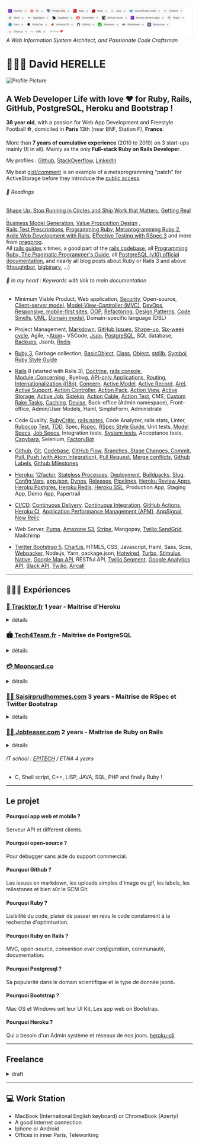 ![Profile Header](https://github.com/dinatih/dinatih/raw/main/profile_header.png)
*A Web Information System Architect, and Passionate Code Craftsman*

# 👷🏾‍♂️ David HERELLE

![Profile Picture](https://avatars.githubusercontent.com/u/309161?v=4)

## A Web Developer Life with love ❤ for Ruby, Rails, GitHub, PostgreSQL, Heroku and Bootstrap !

**38 year old**, with a passion for Web App Development and Freestyle Football ⚽️, domiciled in **Paris** 13th (near BNF, Station F), **France**.  

More than **7 years of cumulative experience** (2010 to 2019) on 3 start-ups mainly (6 in all). Mainly as the only **Full-stack Ruby on Rails Developer**.

My profiles : [Github](https://github.com/dinatih),
[StackOverflow](https://stackoverflow.com/users/524028/dinatih), [LinkedIn](https://www.linkedin.com/in/dinatih/)

My best [gist/comment](https://github.com/rails/rails/issues/31419#issuecomment-370900013) is an example of a metaprogramming "patch" for ActiveStorage before they introduce the [public access](https://edgeguides.rubyonrails.org/active_storage_overview.html#public-access).

###### 📕 Readings
[Shape Up: Stop Running in Circles and Ship Work that Matters](https://basecamp.com/shapeup), [Getting Real](https://basecamp.com/gettingreal) ,  
[Business Model Generation](https://www.strategyzer.com/books/business-model-generation), [Value Proposition Design](https://www.strategyzer.com/books/value-proposition-design) ,    
[Rails Test Prescriptions](https://pragprog.com/titles/nrtest3/rails-5-test-prescriptions/),
[Programming Ruby](https://pragprog.com/titles/ruby4/programming-ruby-1-9-2-0-4th-edition/), [Metaprogramming Ruby 2](https://pragprog.com/titles/ppmetr2/metaprogramming-ruby-2/),
[Agile Web Development with Rails](https://pragprog.com/titles/rails4/agile-web-development-with-rails-4/), [Effective Testing with RSpec 3](https://pragprog.com/titles/rspec3/effective-testing-with-rspec-3/) and more from [pragprog](https://pragprog.com/).  
All [rails guides](https://guides.rubyonrails.org/) x times, a good part of the [rails codebase](https://github.com/rails/rails), all [Programming Ruby, The Pragmatic Programmer's Guide](http://ruby-doc.com/docs/ProgrammingRuby/), all [PostgreSQL (v10) official documentation](https://www.postgresql.org/docs/current/), and nearly all blog posts about Ruby or Rails 3 and above ([thoughtbot](https://thoughtbot.com/blog), [bigbinary](https://bigbinary.com/blog), ...)

###### 🧠 In my head : Keywords with link to main documentation

- Minimum Viable Product, Web application, [Security](https://guides.rubyonrails.org/security.html), Open-source, [Client–server model](https://en.wikipedia.org/wiki/Client-server_model), [Model-View-Controller (MVC)](https://en.wikipedia.org/wiki/Model-view-controller), [DevOps](https://en.wikipedia.org/wiki/DevOps), [Responsive, mobile-first sites](https://getbootstrap.com/docs/5.0/getting-started/introduction/), [OOP](https://en.wikipedia.org/wiki/Object-oriented_programming), [Refactoring](https://refactoring.guru/refactoring), [Design Patterns](https://refactoring.guru/design-patterns/ruby), [Code Smells](https://refactoring.guru/refactoring/smells), [UML](https://en.wikipedia.org/wiki/Unified_Modeling_Language), [Domain model](https://en.wikipedia.org/wiki/Domain_model), Domain-specific language (DSL)

- Project Management, [Markdown](https://guides.github.com/features/mastering-markdown/), [GitHub Issues](https://guides.github.com/features/issues/), [Shape-up](https://basecamp.com/shapeup/webbook), [Six-week cycle](https://basecamp.com/shapeup/0.3-chapter-01#six-week-cycles), Agile, ~[Atom](https://flight-manual.atom.io/getting-started/sections/why-atom/)~ VSCode, 
[Json](https://www.json.org/json-en.html), [PostgreSQL](https://www.postgresql.org/docs/current/), SQL database, [Backups](https://devcenter.heroku.com/articles/heroku-postgres-data-safety-and-continuous-protection), Jsonb, [Redis](https://redis.io/documentation)

- [Ruby 3](https://docs.ruby-lang.org/en/), Garbage collection, [BasicObject](https://ruby-doc.org/core-3.0.0/BasicObject.html), [Class](https://ruby-doc.org/core-3.0.0/Class.html), [Object](https://ruby-doc.org/core-3.0.0/Object.html), [stdlib](https://ruby-doc.org/stdlib-3.0.0/), [Symbol](https://ruby-doc.org/core-3.0.0/Symbol.html), [Ruby Style Guide](https://rubystyle.guide/)

- [Rails](https://guides.rubyonrails.org/) 8 (started with Rails 3), [Doctrine](https://rubyonrails.org/doctrine), [rails console](https://guides.rubyonrails.org/command_line.html#bin-rails-console), [Module::Concerning](https://api.rubyonrails.org/classes/Module/Concerning.html) , Byebug, [API-only Applications](https://guides.rubyonrails.org/api_app.html), [Routing](https://guides.rubyonrails.org/routing.html), [Internationalization (i18n)](https://guides.rubyonrails.org/i18n.html), [Concern](https://api.rubyonrails.org/v6.1.0/classes/ActiveSupport/Concern.html), [Active Model](https://guides.rubyonrails.org/active_model_basics.html), [Active Record](https://guides.rubyonrails.org/active_record_basics.html), [Arel](https://thoughtbot.com/blog/using-arel-to-compose-sql-queries), [Active Support](https://guides.rubyonrails.org/active_support_core_extensions.html), [Action Controller](https://guides.rubyonrails.org/action_controller_overview.html), [Action Pack](https://github.com/rails/rails/tree/master/actionpack), [Action View](https://guides.rubyonrails.org/action_view_overview.html), [Active Storage](https://guides.rubyonrails.org/active_storage_overview.html), [Active Job](https://guides.rubyonrails.org/active_job_basics.html), [Sidekiq](https://github.com/mperham/sidekiq/wiki/Getting-Started), [Action Cable](https://guides.rubyonrails.org/action_cable_overview.html), [Action Text](https://guides.rubyonrails.org/action_text_overview.html), CMS, [Custom Rake Tasks](https://guides.rubyonrails.org/command_line.html#custom-rake-tasks), [Caching](https://guides.rubyonrails.org/caching_with_rails.html), [Devise](https://github.com/heartcombo/devise), Back-office (Admin namespace), Front-office, Admin/User Models, Haml, SimpleForm, Administrate

- Code Quality, [RubyCritic](https://github.com/whitesmith/rubycritic), [rails notes](https://guides.rubyonrails.org/command_line.html#bin-rails-notes), Code Analyzer,  rails stats, Linter, [Rubocop](https://docs.rubocop.org/)
[Test](https://guides.rubyonrails.org/testing.html), [TDD](https://en.wikipedia.org/wiki/Test-driven_development), Spec, [Rspec](https://rspec.info/documentation/), [RSpec Style Guide](https://rspec.rubystyle.guide/), Unit tests, [Model Specs](https://relishapp.com/rspec/rspec-rails/docs/model-specs), [Job Specs](https://relishapp.com/rspec/rspec-rails/docs/job-specs/job-spec), Integration tests, [System tests](https://relishapp.com/rspec/rspec-rails/docs/system-specs/system-spec), Acceptance tests, [Capybara](https://github.com/teamcapybara/capybara), Selenium, [FactoryBot](https://github.com/thoughtbot/factory_bot/blob/master/GETTING_STARTED.md)

- [Github](https://guides.github.com/), [Git](https://ndpsoftware.com/git-cheatsheet.html), [Codebase](https://12factor.net/codebase), [GitHub Flow](https://guides.github.com/introduction/flow/), [Branches, Stage Changes, Commit, Pull, Push (with Atom Integration)](https://flight-manual.atom.io/using-atom/sections/github-package/), [Pull Request](https://docs.github.com/en/github/collaborating-with-issues-and-pull-requests), [Merge conflicts](https://docs.github.com/en/github/collaborating-with-issues-and-pull-requests/addressing-merge-conflicts), [Github Labels](https://docs.github.com/en/github/managing-your-work-on-github/managing-labels), [Github Milestones](https://docs.github.com/en/github/managing-your-work-on-github/tracking-the-progress-of-your-work-with-milestones)

- [Heroku](https://devcenter.heroku.com/categories/reference), [12factor](https://12factor.net/), [Stateless Processes](https://12factor.net/processes), [Deployment](https://devcenter.heroku.com/articles/github-integration), [Buildpacks](https://devcenter.heroku.com/articles/buildpacks), [Slug](https://devcenter.heroku.com/articles/slug-compiler), [Config Vars](https://devcenter.heroku.com/articles/config-vars), [app.json](https://devcenter.heroku.com/articles/app-json-schema), [Dynos](https://devcenter.heroku.com/articles/dynos), [Releases](https://devcenter.heroku.com/articles/releases), [Pipelines](https://devcenter.heroku.com/articles/pipelines), [Heroku Review Apps](https://devcenter.heroku.com/articles/github-integration-review-apps),  [Heroku Postgres](https://www.heroku.com/postgres), [Heroku Redis](https://devcenter.heroku.com/articles/heroku-redis), [Heroku SSL](https://devcenter.heroku.com/articles/ssl), Production App, Staging App, Demo App, Papertrail

- [CI/CD](https://en.wikipedia.org/wiki/CI/CD), [Continuous Delivery](https://www.heroku.com/continuous-delivery), [Continuous Integration](https://docs.github.com/en/actions/guides/about-continuous-integration), [GitHub Actions](https://docs.github.com/en/actions), [Heroku CI](https://www.heroku.com/continuous-integration), [Application Performance Management (APM)](https://en.wikipedia.org/wiki/Application_performance_management), [AppSignal](https://appsignal.com/), [New Relic](https://blog.newrelic.com/product-news/ruby-agent-secret-super-powers/)

- Web Server, [Puma](https://devcenter.heroku.com/articles/deploying-rails-applications-with-the-puma-web-server),
[Amazone S3](https://docs.aws.amazon.com/s3/index.html),
[Stripe](https://stripe.com/docs), Mangopay, [Twilio SendGrid](https://sendgrid.com/docs/api-reference/), Mailchimp

- [Twitter Bootstrap 5](https://getbootstrap.com/docs), [Chart.js](https://www.chartjs.org/), HTML5, CSS, Javascript, Haml, Sass, Scss, [Webpacker](https://edgeguides.rubyonrails.org/webpacker.html), Node.js, Yarn, package.json, [Hotwired](https://hotwired.dev/), [Turbo](https://turbo.hotwired.dev/), [Stimulus](https://stimulus.hotwire.dev/), [Native](https://native.hotwired.dev/), [Google Map API](https://developers.google.com/maps/documentation/javascript/overview), RESTful API, [Twilio Segment](https://segment.com/), [Google Analytics API](https://developers.google.com/analytics), [Slack API](https://api.slack.com/), [Twilio](https://www.twilio.com/), [Aircall](https://aircall.io/)

---

## 👨🏾‍💻 Expériences

### [👷 Tracktor.fr](https://tracktor.fr) 1 year - Maitrise d'Heroku

<details>
  <summary>détails</summary>
  <p>

Full-stack Ruby on Rails Developer  
Company Name Tracktor SAS Full-time  
Dates Employed Aug 2017 – Oct 2018  
Employment Duration 1 yr 3 mos  
Location Le Cargo, Paris

Ce que j'ai adoré:
- AppSignal
- Atom (& new Git integration)
- AWS S3 & new ActiveStorage
- B2B
- BTP
- Capybara & new chromedriver-helper
- Devise
- FactoryBot (pour donnée de test et de demo)
- Github Issues
- Haml
- Heroku-CI
- Heroku Professional
- Heroku Review Apps
- PostgreSQL
- Rails 5.2
- Rspec
- Rubocop
- Ruby 2.4
- Slack
- Twitter Bootstrap 4
- No Angular or React

En gros, Mon Stack parfait !

- Le Cargo, à 15 min à pieds de chez moi

  </p>
</details>

### [🏟 Tech4Team.fr](http://Tech4Team.fr) - Maitrise de PostgreSQL

<details>
  <summary>détails</summary>
  <p>

Full-stack Ruby on Rails Developer  
Company Name TECH'4'TEAM Full-time  
Dates Employed Jul 2016 – Nov 2016  
Employment Duration 5 mos  
Location Région de Paris, France

Re-conception et Réécriture du code en rails 5 et boostrap 4, changement d'architecture d'un serveur dédié vers une architecture distribuée (heroku), base de donnée Postgres (utilisation de jsonb), détection et résolution des fuites mémoires ruby (étude du garbage collector), utilisation des github issues comme système de gestion de projet

Ce que j'ai adoré :
- bootstrap 4
- postgresql
- heroku
- github issues pour la gestion de projet

  </p>
</details>

### [💳 Mooncard.co](http://mooncard.co)

<details>
  <summary>détails</summary>
  <p>

Full-stack Ruby on Rails Developer  
Company Name Mooncard - mooncard.co Full-time  
Dates Employed Jan 2017 – Jul 2017  
Employment Duration 7 mos  
Location Région de Paris, France

"La carte de paiement d’entreprise idéale pour les entrepreneurs, dirigeants et salariés"

Ce que j'ai adoré ou découvert :
- La domaine de la gestion de ressources financières / Comptabilité
- FactoryGirl (pour donnée de test et de demo)
- Rspec
- Rails 5+
- PostgreSQL
- Heroku Professional
- Slim

  </p>
</details>

### [🧑‍💼 Saisirprudhommes.com](https://saisirprudhommes.com) 3 years - Maitrise de RSpec et Twitter Bootstrap

<details>
  <summary>détails</summary>
  <p>

Chef de projet étude et développement informatique (Ruby on Rails)  
Company Name Demander Justice Full-time  
Dates Employed Apr 2012 – Jul 2015  
Employment Duration 3 yrs 4 mos

Projet: Saisirpruhommes.com
Procédures judiciaires en ligne.
BM : e-service pour particulier.

Étude du domaine métier et codage en RoR 3 puis migration vers RoR 4.
Documentation UML du domaine et des processus métiers.

Simulateur d’indemnités
Paiement en ligne (Stripe)
Matérialisation de fichiers numeriques et envois postaux (Maileva, Mobiltron, FTP).
Signature electronique (CertSign).
Recherche de tribunaux (google maps).
Optimisation SEO.

Gestion de flux de travail (workflow)
Gestion des emails transactionnels (Mandrill)

HTML5 sémantique (SEO, Tests), CSS/JS (Jquery, Responsive Twitter Bootstrap).
Responsive design (Bootstrap 2 puis 3)
Responsive HTML5 Graph (Chart.js)

Comptabilité intégrée.
Systeme de recherche des objets business selon plusieurs critères.

Screenshots automatique de chaque vue lors des tests (Capybara).

Tests automatisés (Rspec).
Versioning du code-source (git).
Déploiements automatisés (Capistrano).
Formation et assistance du personnel.

Database management (ActiveRecord, SQL).

Ce que j'ai adoré :
- rspec
- capybara
- twitter bootstrap
- github

  </p>
</details>

### [🧑‍🎓 Jobteaser.com](https://jobteaser.com) 2 years - Maitrise de Ruby on Rails

<details>
  <summary>détails</summary>
  <p>

Chef de projet étude et développement informatique (Ruby on Rails)  
Company Name JobTeaser Full-time  
Dates Employed Mar 2010 – Feb 2012  
Employment Duration 2 yrs  

Jobteaser.com
Plateforme marques employeurs.
BM : freenium pour les étudiants; subscription pour les marques.

Documentation UML du domaine et des processus métiers.
Nouvelle étude du domaine metier et codage en RoR 3 à partir du MVP codé sur une plateforme SAAS ayant son propre framework web ruby.

Site multilingue (i18n, Puret).
Version d’interface mobile (Jquery Mobile)
Marque blanche.
Job-board API (FTP, Email, REST).
Conversion videos à la volée pour mobile (ffmpeg).

Gestion des emails “Newsletter” (MailChimp).
Gestion de flux de travail (workflow).

Optimisation SEO (Google Analytics, Google Webmaster Tool).
CMS Content/Landing pages (comfortable-mexican-sofa).

User Auth (devise, facebook api).
Export de rapport csv, xls.

Tests automatisé (Rspec).
Déploiement automatisé (Capistrano).

Ce que j'ai adoré :
- ruby
- rails

  </p>
</details>

###### IT school : [EPITECH](https://www.epitech.eu/en/) / ETNA 4 years

- C, Shell script, C++, LISP, JAVA, SQL, PHP and finally Ruby !

---

## Le projet
#### Pourquoi app web et mobile ?
Serveur API et different clients.

#### Pourquoi open-source ?
Pour débugger sans aide du support commercial.

#### Pourquoi Github ?
Les issues en markdown, les uploads simples d'image ou gif, les labels, les milestones et bien sûr le SCM Git.

#### Pourquoi Ruby ?
Lisibilité du code, plaisir de passer en revu le code constament à la recherche d'optimisation.

#### Pourquoi Ruby on Rails ?
MVC, open-source, *convention over configuration*, communauté, documentation.

#### Pourquoi Postgresql ?
Sa popularité dans le domain scientifique et le type de donnée jsonb.

#### Pourquoi Bootstrap ?
Mac OS et Windows ont leur UI Kit, Les app web on Bootstrap.

#### Pourquoi Heroku ?
Qui a besoin d'un Admin système et réseaux de nos jours. [heroku-cli](https://devcenter.heroku.com/articles/heroku-cli)

---

## Freelance

<details>
  <summary>draft</summary>
  <p>

## Missions freelances

###### Upgrade Ruby version codebase
###### Upgrade Rails version codebase
###### Upgrade Twitter Bootstrap version codebase
###### Clean up Ruby codebase
###### Clean up Rails codebase
###### Clean up PostgreSQL databases
###### Write tests (Rspec or minitest)
###### Write documentation
###### Set project on Heroku
GitHub integration, https, pipeline, production, staging, demo, review apps, heroku-ci

  </p>
</details>

---

## 💻 Work Station
- MacBook (International English keyboard) or ChromeBook (Azerty)
- A good internet connection
- Iphone or Android
- Offices in inner Paris, Teleworking
